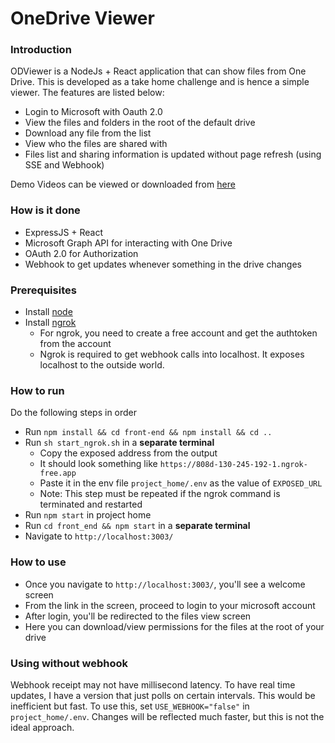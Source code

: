 # OneDrive Viewer
### Introduction

ODViewer is a NodeJs + React application that can show files from One Drive.
This is developed as a take home challenge and is hence a simple viewer.
The features are listed below:
* Login to Microsoft with Oauth 2.0
* View the files and folders in the root of the default drive
* Download any file from the list
* View who the files are shared with
* Files list and sharing information is updated without page refresh (using SSE and Webhook)

Demo Videos can be viewed or downloaded from [here](https://drive.google.com/drive/folders/1rET6uiuSYdIEZs_OJBRQzV6SvIRBJzQp?usp=sharing)

### How is it done
* ExpressJS + React
* Microsoft Graph API for interacting with One Drive
* OAuth 2.0 for Authorization
* Webhook to get updates whenever something in the drive changes


### Prerequisites

* Install [node](https://nodejs.org/en/download)
* Install [ngrok](https://ngrok.com/download)
  * For ngrok, you need to create a free account and get the authtoken from the account
  * Ngrok is required to get webhook calls into localhost. It exposes localhost to the outside world.

### How to run

Do the following steps in order

* Run `npm install && cd front-end && npm install && cd ..`
* Run `sh start_ngrok.sh` in a **separate terminal**
  * Copy the exposed address from the output
  * It should look something like `https://808d-130-245-192-1.ngrok-free.app`
  * Paste it in the env file `project_home/.env` as the value of `EXPOSED_URL`
  * Note: This step must be repeated if the ngrok command is terminated and restarted
* Run `npm start` in project home
* Run `cd front_end && npm start` in a **separate terminal**
* Navigate to `http://localhost:3003/`

### How to use
* Once you navigate to `http://localhost:3003/`, you'll see a welcome screen
* From the link in the screen, proceed to login to your microsoft account
* After login, you'll be redirected to the files view screen
* Here you can download/view permissions for the files at the root of your drive

### Using without webhook
Webhook receipt may not have millisecond latency. To have real time updates, I have a version that just polls on certain intervals.
This would be inefficient but fast. To use this, set `USE_WEBHOOK="false"` in `project_home/.env`.
Changes will be reflected much faster, but this is not the ideal approach.
